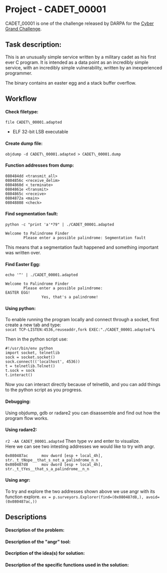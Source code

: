 # Project - CADET_00001
CADET\_00001 is one of the challenge released by DARPA for the [Cyber Grand Challenge](https://github.com/CyberGrandChallenge/samples/tree/master/examples/CADET_00001).  

## Task description:  
This is an unusually simple service written by a military cadet as his first ever C program. It is intended as a data point as an incredibly simple service, with an incredibly simple vulnerability, written by an inexperienced programmer.  

The binary contains an easter egg and a stack buffer overflow.  

## Workflow
#### Check filetype:  
`file CADET\_00001.adapted`  
- ELF 32-bit LSB executable  

#### Create dump file:  
`objdump -d CADET\_00001.adapted > CADET\_00001.dump`

#### Function addresses from dump:  
```
080484dd <transmit_all>
0804856c <receive_delim>
0804860d <_terminate>
0804861e <transmit>
0804865c <receive>
0804872a <main>
08048808 <check>
```

#### Find segmentation fault:  
`python -c "print 'a'*79" | ./CADET_00001.adapted`
```
Welcome to Palindrome Finder
        Please enter a possible palindrome: Segmentation fault
```
This means that a segmentation fault happened and something important was written over. 

#### Find Easter Egg:
`echo '^' | ./CADET_00001.adapted`
```
Welcome to Palindrome Finder
        Please enter a possible palindrome: 
EASTER EGG!
                Yes, that's a palindrome!
```

#### Using python:
To enable running the program locally and connect through a socket, first create a new tab and type:  
`socat TCP-LISTEN:4536,reuseaddr,fork EXEC:"./CADET_00001.adapted"&`  

Then in the python script use:
```
#!/usr/bin/env python
import socket, telnetlib
sock = socket.socket()
sock.connect(('localhost', 4536))
t = telnetlib.Telnet()
t.sock = sock
t.interact()
``` 
Now you can interact directly because of telnetlib, and you can add things to the python script as you progress.

#### Debugging:
Using objdump, gdb or radare2 you can disassemble and find out how the program flow works. 


#### Using radare2:
`r2 -AA CADET_00001.adapted`
Then type vv and enter to visualize.  
Here we can see two intesting addresses we would like to try with angr.
```
0x080487ac      mov dword [esp + local_4h], str._t_tNope__that_s_not_a_palindrome_n_n
0x080487d8      mov dword [esp + local_4h], str._t_tYes__that_s_a_palindrome__n_n
```

#### Using angr:
To try and explore the two addresses shown above we use angr with its function explore.
`ex = p.surveyors.Explorer(find=(0x080487d8,), avoid=(0x080487ac,))`


## Descriptions

#### Description of the problem:  

#### Description of the "angr" tool:  

#### Decription of the idea(s) for solution:  

#### Description of the specific functions used in the solution:  

